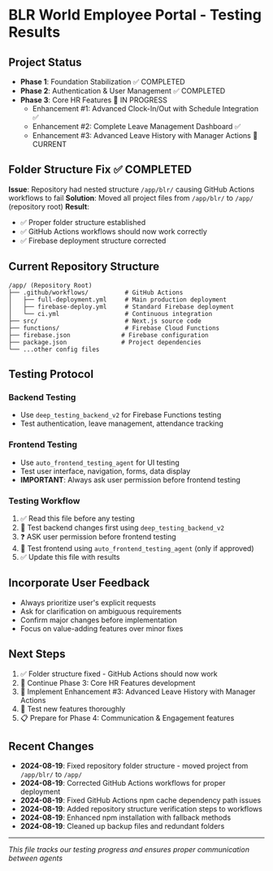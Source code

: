 # BLR World Employee Portal - Testing Results

## Project Status
- **Phase 1**: Foundation Stabilization ✅ COMPLETED
- **Phase 2**: Authentication & User Management ✅ COMPLETED  
- **Phase 3**: Core HR Features 🔄 IN PROGRESS
  - Enhancement #1: Advanced Clock-In/Out with Schedule Integration ✅
  - Enhancement #2: Complete Leave Management Dashboard ✅
  - Enhancement #3: Advanced Leave History with Manager Actions 🔄 CURRENT

## Folder Structure Fix ✅ COMPLETED
**Issue**: Repository had nested structure `/app/blr/` causing GitHub Actions workflows to fail
**Solution**: Moved all project files from `/app/blr/` to `/app/` (repository root)
**Result**: 
- ✅ Proper folder structure established
- ✅ GitHub Actions workflows should now work correctly
- ✅ Firebase deployment structure corrected

## Current Repository Structure
```
/app/ (Repository Root)
├── .github/workflows/          # GitHub Actions
│   ├── full-deployment.yml     # Main production deployment
│   ├── firebase-deploy.yml     # Standard Firebase deployment
│   └── ci.yml                  # Continuous integration
├── src/                        # Next.js source code
├── functions/                  # Firebase Cloud Functions
├── firebase.json              # Firebase configuration
├── package.json               # Project dependencies
└── ...other config files
```

## Testing Protocol
### Backend Testing
- Use `deep_testing_backend_v2` for Firebase Functions testing
- Test authentication, leave management, attendance tracking

### Frontend Testing  
- Use `auto_frontend_testing_agent` for UI testing
- Test user interface, navigation, forms, data display
- **IMPORTANT**: Always ask user permission before frontend testing

### Testing Workflow
1. ✅ Read this file before any testing
2. 🔄 Test backend changes first using `deep_testing_backend_v2`
3. ❓ ASK user permission before frontend testing
4. 🔄 Test frontend using `auto_frontend_testing_agent` (only if approved)
5. ✅ Update this file with results

## Incorporate User Feedback
- Always prioritize user's explicit requests
- Ask for clarification on ambiguous requirements
- Confirm major changes before implementation
- Focus on value-adding features over minor fixes

## Next Steps
1. ✅ Folder structure fixed - GitHub Actions should now work
2. 🔄 Continue Phase 3: Core HR Features development
3. 🔄 Implement Enhancement #3: Advanced Leave History with Manager Actions
4. 🧪 Test new features thoroughly
5. 📋 Prepare for Phase 4: Communication & Engagement features

## Recent Changes
- **2024-08-19**: Fixed repository folder structure - moved project from `/app/blr/` to `/app/`
- **2024-08-19**: Corrected GitHub Actions workflows for proper deployment
- **2024-08-19**: Fixed GitHub Actions npm cache dependency path issues
- **2024-08-19**: Added repository structure verification steps to workflows
- **2024-08-19**: Enhanced npm installation with fallback methods
- **2024-08-19**: Cleaned up backup files and redundant folders

---
*This file tracks our testing progress and ensures proper communication between agents*